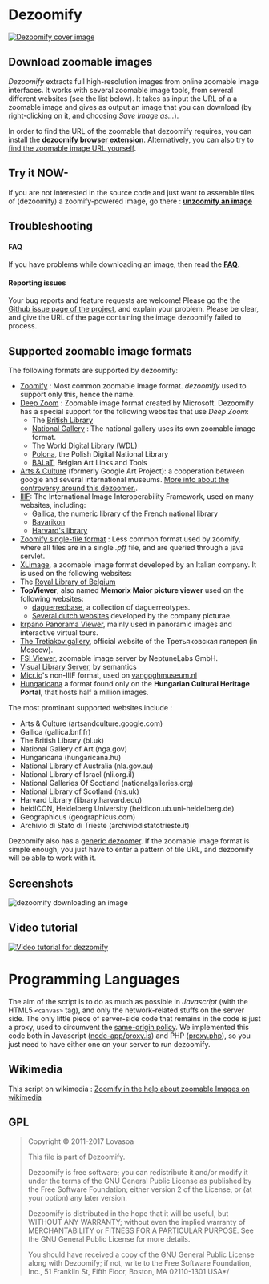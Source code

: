 # Dezoomify

[![Dezoomify cover image](./cover.png)](https://ophir.alwaysdata.net/dezoomify/dezoomify.html)

## Download zoomable images

_Dezoomify_ extracts full high-resolution images from online zoomable image interfaces.
It works with several zoomable image tools, from several different websites (see the list below).
It takes as input the URL of a a zoomable image and gives as output an image that you can download (by right-clicking on it, and choosing *Save Image as...*).

In order to find the URL of the zoomable that dezoomify requires, you can install the [**dezoomify browser extension**](https://github.com/lovasoa/dezoomify-extension/#dezoomify-extension). Alternatively, you can also try to [find the zoomable image URL yourself](https://github.com/lovasoa/dezoomify/wiki/Dezoomify-FAQ).

## Try it NOW-
If you are not interested in the source code and just want to assemble tiles of (dezoomify) a zoomify-powered image, go there : [**unzoomify an image**](https://ophir.alwaysdata.net/dezoomify/dezoomify.html)

## Troubleshooting
#### FAQ
If you have problems while downloading an image, then read the **[FAQ](https://github.com/lovasoa/dezoomify/wiki/Dezoomify-FAQ)**.
#### Reporting issues
Your bug reports and feature requests are welcome!
Please go the the [Github issue page of the project](https://github.com/lovasoa/dezoomify/issues),
and explain your problem.
Please be clear, and give the URL of the page containing the image dezoomify
failed to process.

## Supported zoomable image formats
The following formats are supported by dezoomify:
 * [Zoomify](http://www.zoomify.com/) : Most common zoomable image format. *dezoomify* used to support only this, hence the name.
 * [Deep Zoom](http://en.wikipedia.org/wiki/Deep_Zoom) : Zoomable image format created by Microsoft. Dezoomify has a special support for the following websites that use *Deep Zoom*:
   * The [British Library](http://www.bl.uk/)
   * [National Gallery](http://www.nationalgallery.org.uk/) : The national gallery uses its own zoomable image format.
   * The [World Digital Library (WDL)](http://www.wdl.org/fr/)
   * [Polona](http://polona.pl/), the Polish Digital National Library
   * [BALaT](http://balat.kikirpa.be/), Belgian Art Links and Tools
 * [Arts & Culture](https://artsandculture.google.com/) (formerly Google Art Project): a cooperation between google and several international museums. [More info about the controversy around this dezoomer.](https://github.com/lovasoa/dezoomify/issues/435).
 * [IIIF](https://iiif.io): The International Image Interoperability Framework, used on many websites, including:
   * [Gallica](https://gallica.bnf.fr/), the numeric library of the French national library
   * [Bavarikon](https://www.bavarikon.de/)
   * [Harvard's library](https://library.harvard.edu/)
 * [Zoomify single-file format](https://github.com/lovasoa/pff-extract/wiki/Zoomify-PFF-file-format-documentation) : Less common format used by zoomify, where all tiles are in a single *.pff* file, and are queried through a java servlet.
 * [XLimage](http://www.centrica.it/products/xlimage-2/), a zoomable image format developed by an Italian company. It is used on the following websites:
  * The [Royal Library of Belgium](http://kbr.be/)
 * **TopViewer**, also named **Memorix Maior picture viewer** used on the following websites:
   * [daguerreobase](http://daguerreobase.org/en/), a collection of daguerreotypes.
   * [Several dutch websites](https://picturae.com/nl/website/websites-portfolio) developed by the company picturae.
 * [krpano Panorama Viewer](http://krpano.com), mainly used in panoramic images and interactive virtual tours.
 * [The Tretiakov gallery](http://www.tretyakovgallery.ru/en/), official website of the Третьяковская галерея (in Moscow).
 * [FSI Viewer](https://www.neptunelabs.com/products/fsi-viewer/), zoomable image server by NeptuneLabs GmbH.
 * [Visual Library Server](https://www.semantics.de/visual_library/), by semantics
 * [Micr.io](https://micr.io/)'s non-IIIF format, used on [vangoghmuseum.nl](https://www.vangoghmuseum.nl/en/explore-the-collection)
 * [Hungaricana](https://hungaricana.hu/en/) a format found only on the **Hungarian Cultural Heritage Portal**, that hosts half a million images.

The most prominant supported websites include :
- Arts & Culture (artsandculture.google.com)
- Gallica (gallica.bnf.fr)
- The British Library (bl.uk)
- National Gallery of Art (nga.gov)
- Hungaricana (hungaricana.hu)
- National Library of Australia (nla.gov.au)
- National Library of Israel (nli.org.il)
- National Galleries Of Scotland (nationalgalleries.org)
- National Library of Scotland (nls.uk)
- Harvard Library (library.harvard.edu)
- heidICON, Heidelberg University (heidicon.ub.uni-heidelberg.de)
- Geographicus (geographicus.com)
- Archivio di Stato di Trieste (archiviodistatotrieste.it)


Dezoomify also has a
[generic dezoomer](https://github.com/lovasoa/dezoomify/wiki/Generic-dezoomer-tutorial).
If the zoomable image format is simple enough, you just have to enter a pattern of tile
URL, and dezoomify will be able to work with it.

## Screenshots
![dezoomify downloading an image](http://pix.toile-libre.org/upload/original/1460096698.gif)

## Video tutorial
[![Video tutorial for dezzomify](http://pix.toile-libre.org/upload/original/1460095793.png)](https://www.youtube.com/watch?v=RtyckiAE5Eo)

# Programming Languages
The aim of the script is to do as much as possible in _Javascript_ (with the HTML5 `<canvas>` tag), and only the network-related stuffs on the server side. The only little piece of server-side code that remains in the code is just a proxy, used to circumvent the [same-origin policy](https://developer.mozilla.org/en-US/docs/Web/Security/Same-origin_policy).
We implemented this code both in Javascript ([node-app/proxy.js](node-app/proxy.js)) and PHP ([proxy.php](proxy.php)), so you just need to have either one
on your server to run dezoomify.

## Wikimedia
This script on wikimedia : [Zoomify in the help about zoomable Images on wikimedia](https://secure.wikimedia.org/wikipedia/commons/wiki/Help:Zoomable_images)

## GPL
> Copyright © 2011-2017 Lovasoa
>
>  This file is part of Dezoomify.
>
>  Dezoomify is free software; you can redistribute it and/or modify
>  it under the terms of the GNU General Public License as published by
>  the Free Software Foundation; either version 2 of the License, or
>  (at your option) any later version.
>
>  Dezoomify is distributed in the hope that it will be useful,
>  but WITHOUT ANY WARRANTY; without even the implied warranty of
>  MERCHANTABILITY or FITNESS FOR A PARTICULAR PURPOSE.  See the
>  GNU General Public License for more details.
>
>  You should have received a copy of the GNU General Public License
>  along with Dezoomify; if not, write to the Free Software
>  Foundation, Inc., 51 Franklin St, Fifth Floor, Boston, MA  02110-1301
>  USA*/
